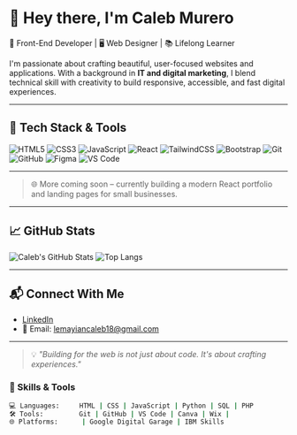 # 👋 Hey there, I'm Caleb Murero

🎯 Front-End Developer | 🖥️ Web Designer | 📚 Lifelong Learner

I'm passionate about crafting beautiful, user-focused websites and applications. With a background in **IT and digital marketing**, I blend technical skill with creativity to build responsive, accessible, and fast digital experiences.

---

## 🧰 Tech Stack & Tools

![HTML5](https://img.shields.io/badge/HTML5-%23E34F26?style=for-the-badge&logo=html5&logoColor=white)
![CSS3](https://img.shields.io/badge/CSS3-%231572B6?style=for-the-badge&logo=css3&logoColor=white)
![JavaScript](https://img.shields.io/badge/JavaScript-%23F7DF1E?style=for-the-badge&logo=javascript&logoColor=black)
![React](https://img.shields.io/badge/React-%2361DAFB?style=for-the-badge&logo=react&logoColor=black)
![TailwindCSS](https://img.shields.io/badge/TailwindCSS-%2338B2AC?style=for-the-badge&logo=tailwind-css&logoColor=white)
![Bootstrap](https://img.shields.io/badge/Bootstrap-%237952B3?style=for-the-badge&logo=bootstrap&logoColor=white)
![Git](https://img.shields.io/badge/Git-%23F05032?style=for-the-badge&logo=git&logoColor=white)
![GitHub](https://img.shields.io/badge/GitHub-%23121011?style=for-the-badge&logo=github&logoColor=white)
![Figma](https://img.shields.io/badge/Figma-%23F24E1E?style=for-the-badge&logo=figma&logoColor=white)
![VS Code](https://img.shields.io/badge/VS%20Code-%23007ACC?style=for-the-badge&logo=visual-studio-code&logoColor=white)

---

> 🌐 More coming soon – currently building a modern React portfolio and landing pages for small businesses.

---

## 📈 GitHub Stats

![Caleb's GitHub Stats](https://github-readme-stats.vercel.app/api?username=Caleb-Kylib&show_icons=true&theme=react)
![Top Langs](https://github-readme-stats.vercel.app/api/top-langs/?username=Caleb-Kylib&layout=compact&theme=react)

---

## 📬 Connect With Me

- [LinkedIn](https://www.linkedin.com/in/calebmurero/)
- 📧 Email: lemayiancaleb18@gmail.com

---

> 💡 *"Building for the web is not just about code. It's about crafting experiences."*







### 📌 Skills & Tools

```bash
💻 Languages:     HTML | CSS | JavaScript | Python | SQL | PHP
🛠️ Tools:         Git | GitHub | VS Code | Canva | Wix |
🌐 Platforms:      | Google Digital Garage | IBM Skills
